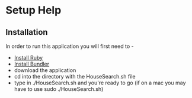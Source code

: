 # Setup Help

## Installation
In order to run this application you will first need to -

- [Install Ruby](https://www.ruby-lang.org/en/documentation/installation/)
- [Install Bundler]()
- download the application
- cd into the directory with the HouseSearch.sh file
- type in ./HouseSearch.sh and you're ready to go (if on a mac you may have to use sudo ./HouseSearch.sh)



